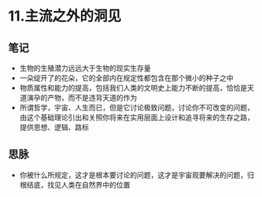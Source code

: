# 11.主流之外的洞见

## 笔记
- 生物的生殖潜力远远大于生物的现实生存量
- 一朵绽开了的花朵，它的全部内在规定性都包含在那个微小的种子之中
- 物质属性和能力的提高，包括我们人类的文明史上能力不断的提高，恰恰是天道演孕的产物，而不是违背天道的作为
- 所谓哲学，宇宙、人生而已，但是它讨论极致问题，讨论你不可改变的问题，由这个基础理论引出和关照你将来在实用层面上设计和追寻将来的生存之路，提供思想、逻辑、路标

## 思脉
- 你被什么所规定，这才是根本要讨论的问题，这才是宇宙观要解决的问题，归根结底，找见人类在自然界中的位置